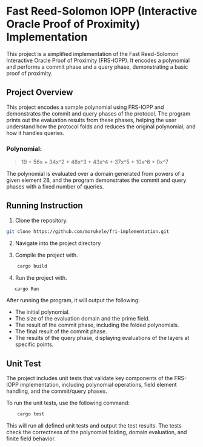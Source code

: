 # Fast Reed-Solomon IOPP (Interactive Oracle Proof of Proximity) Implementation

This project is a simplified implementation of the Fast Reed-Solomon Interactive Oracle Proof of Proximity (FRS-IOPP). It encodes a polynomial and performs a commit phase and a query phase, demonstrating a basic proof of proximity.

## Project Overview

This project encodes a sample polynomial using FRS-IOPP and demonstrates the commit and query phases of the protocol. The program prints out the evaluation results from these phases, helping the user understand how the protocol folds and reduces the original polynomial, and how it handles queries.

### Polynomial: 

> 19 + 56x + 34x^2 + 48x^3 + 43x^4 + 37x^5 + 10x^6 + 0x^7

The polynomial is evaluated over a domain generated from powers of a given element 28, and the program demonstrates the commit and query phases with a fixed number of queries.

## Running Instruction

1. Clone the repository.

```bash
git clone https://github.com/morukele/fri-implementation.git
```

2. Navigate into the project directory

3. Compile the project with. 

```bash
    cargo build
```

4. Run the project with.

```bash
   cargo Run
```

After running the program, it will output the following:

- The initial polynomial.
- The size of the evaluation domain and the prime field.
- The result of the commit phase, including the folded polynomials.
- The final result of the commit phase.
- The results of the query phase, displaying evaluations of the layers at specific points.

## Unit Test

The project includes unit tests that validate key components of the FRS-IOPP implementation, including polynomial operations, field element handling, and the commit/query phases.

To run the unit tests, use the following command:

```bash
    cargo test
```

This will run all defined unit tests and output the test results. The tests check the correctness of the polynomial folding, domain evaluation, and finite field behavior.
